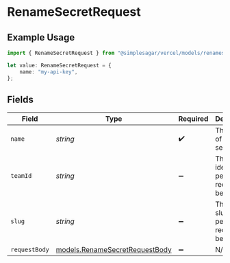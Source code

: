# RenameSecretRequest

## Example Usage

```typescript
import { RenameSecretRequest } from "@simplesagar/vercel/models/renamesecretop.js";

let value: RenameSecretRequest = {
    name: "my-api-key",
};
```

## Fields

| Field                                                                  | Type                                                                   | Required                                                               | Description                                                            | Example                                                                |
| ---------------------------------------------------------------------- | ---------------------------------------------------------------------- | ---------------------------------------------------------------------- | ---------------------------------------------------------------------- | ---------------------------------------------------------------------- |
| `name`                                                                 | *string*                                                               | :heavy_check_mark:                                                     | The name of the secret.                                                | my-api-key                                                             |
| `teamId`                                                               | *string*                                                               | :heavy_minus_sign:                                                     | The Team identifier to perform the request on behalf of.               |                                                                        |
| `slug`                                                                 | *string*                                                               | :heavy_minus_sign:                                                     | The Team slug to perform the request on behalf of.                     |                                                                        |
| `requestBody`                                                          | [models.RenameSecretRequestBody](../models/renamesecretrequestbody.md) | :heavy_minus_sign:                                                     | N/A                                                                    |                                                                        |